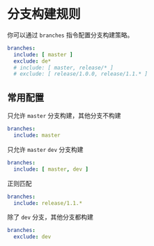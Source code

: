 # 分支构建规则

你可以通过 `branches` 指令配置分支构建策略。

```yaml
branches:
  include: [ master ]
  exclude: de*
  # include: [ master, release/* ]
  # exclude: [ release/1.0.0, release/1.1.* ]
```

## 常用配置

只允许 `master` 分支构建，其他分支不构建

```yaml
branches:
  include: master
```

只允许 `master` `dev` 分支构建

```yaml
branches:
  include: [ master, dev ]
```

正则匹配

```yaml
branches:
  include: release/1.1.*
```

除了 `dev` 分支，其他分支都构建

```yaml
branches:
  exclude: dev
```
